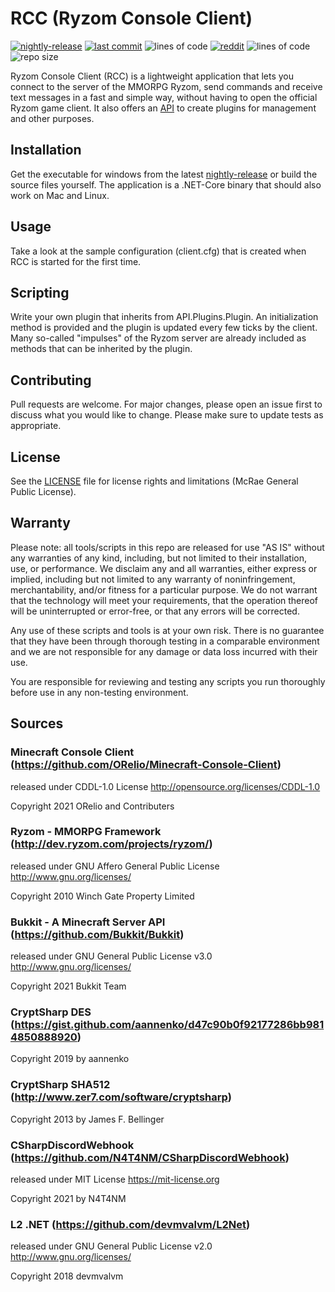 # RCC (Ryzom Console Client)

[![nightly-release](https://github.com/RyzomApps/RCC/actions/workflows/dotnet.yml/badge.svg)](https://github.com/RyzomApps/RCC/actions/workflows/dotnet.yml)
[![last commit](https://img.shields.io/github/last-commit/RyzomApps/RCC)](https://github.com/RyzomApps/Ryzom-Console-Client/commits/main)
![lines of code](https://img.shields.io/github/downloads/RyzomApps/Ryzom-Console-Client/total)
[![reddit](https://img.shields.io/reddit/subreddit-subscribers/Ryzom)](https://old.reddit.com/r/Ryzom/)
![lines of code](https://tokei.rs/b1/github/RyzomApps/RCC)
![repo size](https://img.shields.io/github/languages/code-size/RyzomApps/RCC.svg?label=repo%20size)

Ryzom Console Client (RCC) is a lightweight application that lets you connect to the server of the MMORPG Ryzom, send commands and receive text messages in a fast and simple way, without having to open the official Ryzom game client. It also offers an [API](https://github.com/RyzomApps/Ryzom-Console-Client-API) to create plugins for management and other purposes.

## Installation
Get the executable for windows from the latest [nightly-release](https://github.com/RyzomApps/Ryzom-Console-Client/releases/tag/nightly-release) or build the source files yourself. The application is a .NET-Core binary that should also work on Mac and Linux.

## Usage
Take a look at the sample configuration (client.cfg) that is created when RCC is started for the first time.

## Scripting
Write your own plugin that inherits from API.Plugins.Plugin. An initialization method is provided and the plugin is updated every few ticks by the client. Many so-called "impulses" of the Ryzom server are already included as methods that can be inherited by the plugin.

## Contributing
Pull requests are welcome. For major changes, please open an issue first to discuss what you would like to change.
Please make sure to update tests as appropriate.

## License ##
See the [LICENSE](LICENSE.md) file for license rights and limitations (McRae General Public License).

## Warranty ##

Please note: all tools/scripts in this repo are released for use "AS IS" without any warranties of any kind, including, but not limited to their installation, use, or performance. We disclaim any and all warranties, either express or implied, including but not limited to any warranty of noninfringement, merchantability, and/or fitness for a particular purpose. We do not warrant that the technology will meet your requirements, that the operation thereof will be uninterrupted or error-free, or that any errors will be corrected.

Any use of these scripts and tools is at your own risk. There is no guarantee that they have been through thorough testing in a comparable environment and we are not responsible for any damage or data loss incurred with their use.

You are responsible for reviewing and testing any scripts you run thoroughly before use in any non-testing environment.

## Sources

### Minecraft Console Client (https://github.com/ORelio/Minecraft-Console-Client)
released under CDDL-1.0 License http://opensource.org/licenses/CDDL-1.0

Copyright 2021 ORelio and Contributers

### Ryzom - MMORPG Framework (http://dev.ryzom.com/projects/ryzom/)
released under GNU Affero General Public License http://www.gnu.org/licenses/

Copyright 2010 Winch Gate Property Limited

### Bukkit - A Minecraft Server API (https://github.com/Bukkit/Bukkit)
released under GNU General Public License v3.0 http://www.gnu.org/licenses/

Copyright 2021 Bukkit Team

### CryptSharp DES (https://gist.github.com/aannenko/d47c90b0f92177286bb9814850888920)
Copyright 2019 by aannenko

### CryptSharp SHA512 (http://www.zer7.com/software/cryptsharp)
Copyright 2013 by James F. Bellinger 

### CSharpDiscordWebhook (https://github.com/N4T4NM/CSharpDiscordWebhook)
released under MIT License https://mit-license.org

Copyright 2021 by N4T4NM

### L2 .NET (https://github.com/devmvalvm/L2Net)
released under GNU General Public License v2.0 http://www.gnu.org/licenses/

Copyright 2018 devmvalvm